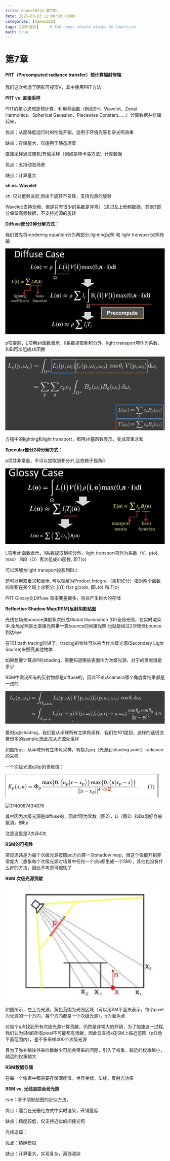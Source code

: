 ```yaml
---
title: Games202(4·第7章)
date: 2025-03-03 12:00:00 +0800
categories: [Games202]
tags: [实时渲染]     # TAG names should always be lowercase
math: true
---
```

# 第7章

#### PRT（Precomputed radiance transfer）预计算辐射传输

我们这次考虑了阴影可视项V，其中使用PRT方法

**PRT vs. 直接采样**

PRT的核心思想是预计算，利用基函数（例如SH，Wavelet、Zonal Harmonics、Spherical Gaussian、Piecewise Constant……）计算数据并存储起来，

优点：从而降低运行时的性能开销，适用于环境光等复杂光照效果

缺点：存储量大，仅适用于静态场景

直接采样通过随机/有偏采样（例如蒙特卡洛方法）计算数据

优点：支持动态场景

缺点：计算量大

**sh vs. Wavelet**

sh: 仅对低频友好,但由于旋转不变性，支持光源的旋转

Wavelet:支持全频，但是只有很少的系数是非零）（递归左上低频数据，其他3部分保留高频数据，不支持光源的旋转

**Diffuse部分2种分解方式：**

我们首先将rendering equation分为两部分,lighting光照 和 light transport光照传输

![1740961941876](/assets/img/blog/Games202/渲染方程_漫反射.png)

p项提前，L项用sh函数表示，li系数提取到积分外，light transport项作为系数，和Bi再次组成sh函数

![1740961957711](/assets/img/blog/Games202/渲染方程_漫反射2.png)

方程中的lighting和light transport，都用sh基函数表示，变成双重求和

**Specular部分2种分解方式：**

p项并非常量，不可以提取到积分外,且依赖于视角O

![1740961981775](/assets/img/blog/Games202/渲染方程_镜面反射.png)

L项用sh函数表示，li系数提取到积分外，light transport项作为系数（V，p(o), max）,和B（O）再次组成sh函数, 即T(o)

可以理解为light transport投影到Bi上

还可以用双重求和表示, 可以理解为Product Integral（乘积积分）指对两个函数的乘积在某个域上求积分: ∫(Ω) f(x)⋅g(x)dx, 即L(o) 和 T(o)

PRT Glossy比Diffuse 效率要差很多，将会产生巨大的存储

**Reflective Shadow Map(RSM)反射阴影贴图**

光线在场景bounce弹射多次形成Global Illumination (GI)全局光照，在实时渲染中,全局光照是比直接光照**多一次**bounce的间接光照.也就是经过2次物体bounce到达eye

在101 path tracing时讲了，tracing的物体可以被当作次级光源(Secondary Light Sourse)来照亮其他物体

如果想要计算点P的shading，需要知道哪些表面作为次级光源，对于的贡献值是多少

RSM中假设所有的反射物都是diffuse的，因此不论从camera哪个角度看结果都是一致的

![1740986475703](/assets/img/blog/Games202/光源采样.png)

要对p点shading，我们要从半球所有立体角采样，我们在101提到，这样的话很浪费很多的sample,因此应从光源处采样

如图所示，从半球所有立体角采样，转换为pq（光源到shading point）radiance的采样

一个次级光源q对p的贡献值：

![1740987283308](/assets/img/blog/Games202/p对q贡献值.png)

![1740987434876](/assets/img/blog/Games202/值.png)

其中因为次级光源是diffuse的，因此f项为常数（图2），Li（图2）和Da刚好会被抵消，即Ep

注意这里是2次非4次

**RSM的可视性**

常规思路是为每个次级光源按照pq方向算一次shadow map，但这个性能开销非常庞大（想象每个次级光源对场景中任何一个点p都生成一个SM），其他也没有什么好的方法，因此不考虑可视性了

**RSM 次级光源贡献**

![1740991604872](/assets/img/blog/Games202/RSM光源贡献.png)

如图所示，左上为光源，黄色范围为光照区域（可以用SM平面来表示，每个pixel为光源的一个方向，每个方向都是一个次级光源），x为着色点

对每个p点找到所有次级光源计算贡献，仍然是非常大的开销，为了加速这一过程, 我们认为SM的所有pixel不可能都有贡献，因此仅查找x在SM上临近范围（p红色平面范围内），差不多采样400个次级光源

且为了弥补越往外采样数越少可能会带来的问题，引入了权重，越近的权重越小，越远的权重越大

**RSM数据存储**

在每一个像素中都需要存储深度值，世界坐标，法线，反射光功率


**RSM vs. 光线追踪全局光照**

rsm：基于阴影贴图的近似方法，

优点：适合在光栅化方式中实时渲染，开销量低

缺点：精度较低，仅支持近似的间接光照

光线追踪：

优点：精确模拟

缺点：计算量大，实现复杂，离线渲染